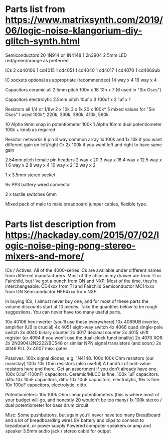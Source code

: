 # Parts list from https://www.matrixsynth.com/2019/06/logic-noise-klangorium-diy-glitch-synth.html

Semiconductors
20 1N914 or 1N4148
1 2n3904
2 5mm LED red/green/orange as preferred

ICs
2 cd40106
1 cd4015
1 cd4051
1 cd4040
1 cd4017
1 cd4070
1 cd4069ub

IC sockets optional as appropriate (recommended)
14 way x 4
16 way x 4

Capacitors ceramic all 2.5mm pitch
100n x 18
10n x 7 (6 used in "Six Oscs")

Capacitors electrolytic 2.5mm pitch
10uf x 3
100uf x 2
1uf x 1

Resistors all 1/4 or 1/8w
2 x 10k
3 x 1k
20 x 100k*
5 mixed values for "Six Oscs" I used 100k*, 220k, 330k, 390k, 410k, 560k

10 Alpha 9mm snap in potentiometer 100k
1 Alpha 16mm dual potentiometer 100k + knob as required

Resistor networks 9 pin 8 way common array
1x 100k and 1x 10k if you want different gain on left/right
Or
2x 100k if you want left and right to have same gain

2.54mm pitch female pin headers
2 way x 20
3 way x 18
4 way x 12
5 way x 1
6 way x 2
8 way x 4
10 way x 2
12 way x 2

1 x 3.5mm stereo socket

9v PP3 battery wired connector

2 x tactile switches 6mm

Mixed pack of male to male breadboard jumper cables, flexible type.

# Parts list description from https://hackaday.com/2015/07/02/logic-noise-ping-pong-stereo-mixers-and-more/

ICs / Actives:
All of the 4000-series ICs are available under different names from different manufacturers.  Most of the chips in my drawer are from TI or Fairchild, but I’ve got a bunch from ON and NXP.  Most of the time, they’re interchangeable:
CD4xxx from TI and Fairchild Semiconductor
MC14xxx from ON Semiconductor
HEF4xxx from NXP

In buying ICs, I almost never buy one, and for most of these parts the volume discounts start at 10 pieces. Take the quantites below to be rough suggestions. You can never have too many useful parts.

10x 40106 hex inverter (you’ll use these everywhere)
10x 4069UB inverter, amplifier (UB is crucial)
4x 4051 eight-way switch
4x 4066 quad single-pole switch
2x 4040 binary counter
2x 4017 decimal counter
2x 4015 shift register (or 4094 if you won’t use the dual-clock functionality)
2x 4070 XOR
2x 2N3904/2N2222/BC548 or similar NPN signal transistors
(and soon:)
2x 4046 PLL
2x 4007 misc gates

Passives:
100x signal diodes, e.g. 1N4148.
100x 100k Ohm resistors (our mainstay)
100x 10k Ohm resistors (also useful)
A handful of odd-value resistors here and there. Get an assortment if you don’t already have one.
100x 0.1uF (100nF) capacitors. Ceramic/MLCC is fine.
100x 1uF capacitors. ditto
10x 10nF capacitors, ditto
10x 10uF capacitors, electrolytic, 16v is fine.
10x 100uF capacitors, electrolytic, ditto.

Potentiometers:
10x 100k Ohm linear potentiometers (this is where most of your budget will go, and honestly 20 wouldn’t be too many)
1x 100k stereo / dual potentiometer for bass drum circuit

Misc:
Some pushbuttons, but again you’ll never have too many
Breadboard and a lot of breadboarding wires
9V battery and clips to connect to breadboard, or power supply
Powered computer speakers or amp and speaker
3.5mm audio jack / stereo cable for output

